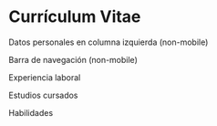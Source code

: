 <!DOCTYPE html>
<html lang="en">
<head>
	<meta charset="UTF-8">
	<meta http-equiv="X-UA-Compatible" content="IE=edge">
	<meta name="viewport" content="width=device-width, initial-scale=1.0">
	<title>Fulano de Tal - CV</title>
</head>
<style>

</style>
<body>
	<div class="container-fluid" id="header"><h1>Currículum Vitae</h1></div>
	<div class="container" id="personal-nm"><p>Datos personales en columna izquierda (non-mobile)</p></div>
	<div class="container-fluid" id="navbar-nm"><p>Barra de navegación (non-mobile)</p></div>
	<div class="container-fluid" id="navbar-m" style="display:none"><p>Barra de navegación (mobile)</p></div>
	<div class="container" id="personal-m" style="display:none"><p>Datos personales (mobile)</p></div>
	<div class="container" id="workexp"><p>Experiencia laboral</p></div>
	<div class="container" id="studies"><p>Estudios cursados</p></div>
	<div class="container" id="skills"><p>Habilidades</p></div>
</body>
</html>
